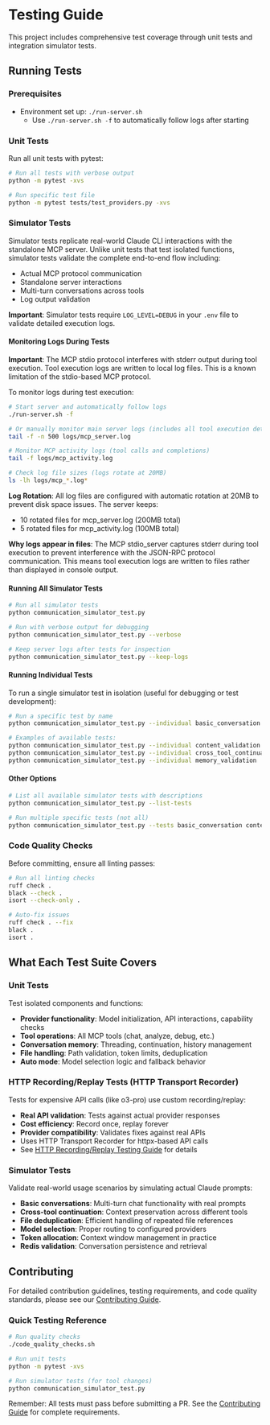 # Testing Guide

This project includes comprehensive test coverage through unit tests and integration simulator tests.

## Running Tests

### Prerequisites
- Environment set up: `./run-server.sh`
  - Use `./run-server.sh -f` to automatically follow logs after starting

### Unit Tests

Run all unit tests with pytest:
```bash
# Run all tests with verbose output
python -m pytest -xvs

# Run specific test file
python -m pytest tests/test_providers.py -xvs
```

### Simulator Tests

Simulator tests replicate real-world Claude CLI interactions with the standalone MCP server. Unlike unit tests that test isolated functions, simulator tests validate the complete end-to-end flow including:
- Actual MCP protocol communication
- Standalone server interactions
- Multi-turn conversations across tools
- Log output validation

**Important**: Simulator tests require `LOG_LEVEL=DEBUG` in your `.env` file to validate detailed execution logs.

#### Monitoring Logs During Tests

**Important**: The MCP stdio protocol interferes with stderr output during tool execution. Tool execution logs are written to local log files. This is a known limitation of the stdio-based MCP protocol.

To monitor logs during test execution:

```bash
# Start server and automatically follow logs
./run-server.sh -f

# Or manually monitor main server logs (includes all tool execution details)
tail -f -n 500 logs/mcp_server.log

# Monitor MCP activity logs (tool calls and completions)  
tail -f logs/mcp_activity.log

# Check log file sizes (logs rotate at 20MB)
ls -lh logs/mcp_*.log*
```

**Log Rotation**: All log files are configured with automatic rotation at 20MB to prevent disk space issues. The server keeps:
- 10 rotated files for mcp_server.log (200MB total)
- 5 rotated files for mcp_activity.log (100MB total)

**Why logs appear in files**: The MCP stdio_server captures stderr during tool execution to prevent interference with the JSON-RPC protocol communication. This means tool execution logs are written to files rather than displayed in console output.

#### Running All Simulator Tests
```bash
# Run all simulator tests
python communication_simulator_test.py

# Run with verbose output for debugging
python communication_simulator_test.py --verbose

# Keep server logs after tests for inspection
python communication_simulator_test.py --keep-logs
```

#### Running Individual Tests
To run a single simulator test in isolation (useful for debugging or test development):

```bash
# Run a specific test by name
python communication_simulator_test.py --individual basic_conversation

# Examples of available tests:
python communication_simulator_test.py --individual content_validation
python communication_simulator_test.py --individual cross_tool_continuation
python communication_simulator_test.py --individual memory_validation
```

#### Other Options
```bash
# List all available simulator tests with descriptions
python communication_simulator_test.py --list-tests

# Run multiple specific tests (not all)
python communication_simulator_test.py --tests basic_conversation content_validation

```

### Code Quality Checks

Before committing, ensure all linting passes:
```bash
# Run all linting checks
ruff check .
black --check .
isort --check-only .

# Auto-fix issues
ruff check . --fix
black .
isort .
```

## What Each Test Suite Covers

### Unit Tests
Test isolated components and functions:
- **Provider functionality**: Model initialization, API interactions, capability checks
- **Tool operations**: All MCP tools (chat, analyze, debug, etc.)
- **Conversation memory**: Threading, continuation, history management
- **File handling**: Path validation, token limits, deduplication
- **Auto mode**: Model selection logic and fallback behavior

### HTTP Recording/Replay Tests (HTTP Transport Recorder)
Tests for expensive API calls (like o3-pro) use custom recording/replay:
- **Real API validation**: Tests against actual provider responses
- **Cost efficiency**: Record once, replay forever
- **Provider compatibility**: Validates fixes against real APIs
- Uses HTTP Transport Recorder for httpx-based API calls
- See [HTTP Recording/Replay Testing Guide](./vcr-testing.md) for details

### Simulator Tests
Validate real-world usage scenarios by simulating actual Claude prompts:
- **Basic conversations**: Multi-turn chat functionality with real prompts
- **Cross-tool continuation**: Context preservation across different tools
- **File deduplication**: Efficient handling of repeated file references
- **Model selection**: Proper routing to configured providers
- **Token allocation**: Context window management in practice
- **Redis validation**: Conversation persistence and retrieval

## Contributing

For detailed contribution guidelines, testing requirements, and code quality standards, please see our [Contributing Guide](./contributions.md).

### Quick Testing Reference

```bash
# Run quality checks
./code_quality_checks.sh

# Run unit tests
python -m pytest -xvs

# Run simulator tests (for tool changes)
python communication_simulator_test.py
```

Remember: All tests must pass before submitting a PR. See the [Contributing Guide](./contributions.md) for complete requirements.